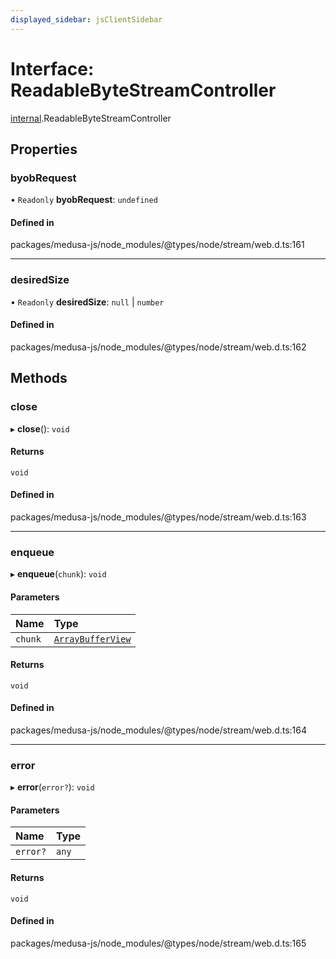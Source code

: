 ```yaml
---
displayed_sidebar: jsClientSidebar
---
```


# Interface: ReadableByteStreamController

[internal](../modules/internal-8.md).ReadableByteStreamController

## Properties

### byobRequest

• `Readonly` **byobRequest**: `undefined`

#### Defined in

packages/medusa-js/node_modules/@types/node/stream/web.d.ts:161

___

### desiredSize

• `Readonly` **desiredSize**: ``null`` \| `number`

#### Defined in

packages/medusa-js/node_modules/@types/node/stream/web.d.ts:162

## Methods

### close

▸ **close**(): `void`

#### Returns

`void`

#### Defined in

packages/medusa-js/node_modules/@types/node/stream/web.d.ts:163

___

### enqueue

▸ **enqueue**(`chunk`): `void`

#### Parameters

| Name | Type |
| :------ | :------ |
| `chunk` | [`ArrayBufferView`](internal-8.ArrayBufferView.md) |

#### Returns

`void`

#### Defined in

packages/medusa-js/node_modules/@types/node/stream/web.d.ts:164

___

### error

▸ **error**(`error?`): `void`

#### Parameters

| Name | Type |
| :------ | :------ |
| `error?` | `any` |

#### Returns

`void`

#### Defined in

packages/medusa-js/node_modules/@types/node/stream/web.d.ts:165
